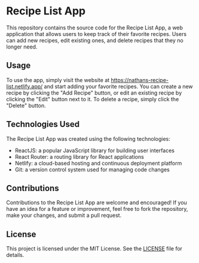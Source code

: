 # Recipe List App

This repository contains the source code for the Recipe List App, a web application that allows users to keep track of their favorite recipes. Users can add new recipes, edit existing ones, and delete recipes that they no longer need.

## Usage

To use the app, simply visit the website at https://nathans-recipe-list.netlify.app/ and start adding your favorite recipes. You can create a new recipe by clicking the "Add Recipe" button, or edit an existing recipe by clicking the "Edit" button next to it. To delete a recipe, simply click the "Delete" button.

## Technologies Used

The Recipe List App was created using the following technologies:

- ReactJS: a popular JavaScript library for building user interfaces
- React Router: a routing library for React applications
- Netlify: a cloud-based hosting and continuous deployment platform
- Git: a version control system used for managing code changes

## Contributions

Contributions to the Recipe List App are welcome and encouraged! If you have an idea for a feature or improvement, feel free to fork the repository, make your changes, and submit a pull request.

## License

This project is licensed under the MIT License. See the [LICENSE](./LICENSE) file for details.
